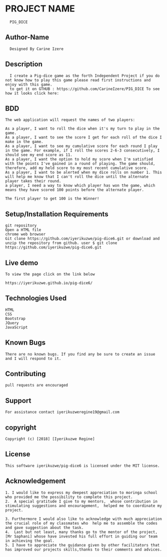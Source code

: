 # PROJECT NAME
      PIG_DICE
## Author-Name
      Designed By Carine Izere

 ## Description

      I create a Pig-dice game as the forth Independent Project if you do not know how to play this game please read first instructions and enjoy with this game. 
      to get it on GTHUB : https://github.com/CarineIzere/PIG_DICE To see how it looks click here: 

## BDD
    The web application will request the names of two players:

    As a player, I want to roll the dice when it's my turn to play in the game.
    As a player, I want to see the score I get for each roll of the dice I make in the game.
    As a player, I want to see my cumulative score for each round I play in the game. For example, if I roll the scores 2-6-3 consecutively, I should see my end score as 11.
    As a player, I want the option to hold my score when I'm satisfied with the points I've gained in a round of playing. The game should, therefore, add my held score to my most recent cumulative score.
    As a player, I want to be alerted when my dice rolls on number 1. This will help me know that I can't roll the dice until the alternate player takes their round.
    a player, I need a way to know which player has won the game, which means they have scored 100 points before the alternate player.

    The first player to get 100 is the Winner!
## Setup/Installation Requirements
    git repository
    Open a HTML file
    chrome web browser
    Git clone https://github.com/iyerikuzwe/pig-dice6.git or download and unzip the repository from github. user $ git clone https://github.com/iyerikuzwe/pig-dice6.git
## Live demo
    To view the page click on the link below

    https://iyerikuzwe.github.io/pig-dice6/   

## Technologies Used
    HTML
    CSS
    Bootstrap
    JQuery
    JavaScript
## Known Bugs
    There are no known bugs. If you find any be sure to create an issue and I will respond to it.

## Contributing
    pull requests are encouraged
## Support
    For assistance contact iyerikuzweregine19@gmail.com
## copyright
    Copyright (c) [2018] [Iyerikuzwe Regine]
## License
    This software iyerikuzwe/pig-dice6 is licensed under the MIT license.

## Acknowledgement
    1. I would like to express my deepest appreciation to moringa school who provided me the possibility to complete this project.
    2.  A special gratitude I give to my mentors,  whose contribution in stimulating suggestions and encouragement,  helped me to coordinate my project.

    3. Furthermore I would also like to acknowledge with much appreciation the crucial role of my classmates who  help me to assemble the codes and gave suggestion about the task.
    4.  Last but not least, many thanks go to the mentor of the project, [Mr Saphani] whose have invested his full effort in guiding our team in achieving the goal.
    5. I have to appreciate the guidance given by other facilitators that has improved our projects skills,thanks to their comments and advices.